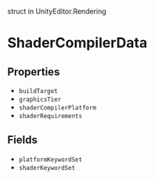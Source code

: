 struct in UnityEditor.Rendering
# ShaderCompilerData

## Properties
- `buildTarget`
- `graphicsTier`
- `shaderCompilerPlatform`
- `shaderRequirements`
## Fields
- `platformKeywordSet`
- `shaderKeywordSet`
